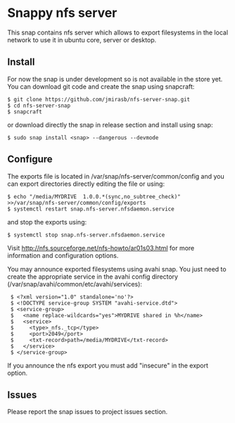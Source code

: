 # Snappy nfs server

This snap contains nfs server which allows to export filesystems in the local network to use it in 
ubuntu core, server or desktop.

## Install

For now the snap is under development so is not available in the store yet. You can download git code 
and create the snap using snapcraft:

    $ git clone https://github.com/jmirasb/nfs-server-snap.git
    $ cd nfs-server-snap
    $ snapcraft

or download directly the snap in release section and install using snap:

    $ sudo snap install <snap> --dangerous --devmode

## Configure

The exports file is located in /var/snap/nfs-server/common/config and you can export directories directly editing the file or using:

    $ echo "/media/MYDRIVE  1.0.0.*(sync,no_subtree_check)" >>/var/snap/nfs-server/common/config/exports
    $ systemctl restart snap.nfs-server.nfsdaemon.service
  
and stop the exports using:

    $ systemctl stop snap.nfs-server.nfsdaemon.service

Visit http://nfs.sourceforge.net/nfs-howto/ar01s03.html for more information and configuration options.

You may announce exported filesystems using avahi snap. You just need to create the appropriate service in the avahi config directory (/var/snap/avahi/common/etc/avahi/services):

     $ <?xml version="1.0" standalone='no'?>
     $ <!DOCTYPE service-group SYSTEM "avahi-service.dtd">
     $ <service-group>
     $   <name replace-wildcards="yes">MYDRIVE shared in %h</name>
     $   <service>
     $     <type>_nfs._tcp</type>
     $     <port>2049</port>
     $     <txt-record>path=/media/MYDRIVE</txt-record>
     $   </service>
     $ </service-group>

If you announce the nfs export you must add "insecure" in the export option.

## Issues

Please report the snap issues to project issues section.
